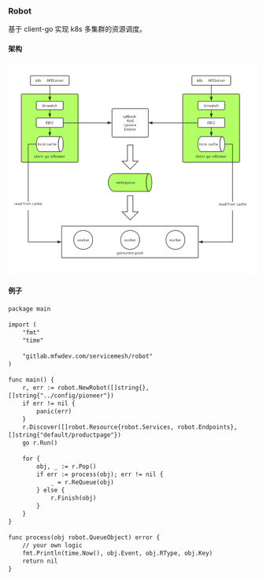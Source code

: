 ### Robot

基于 client-go 实现 k8s 多集群的资源调度。

#### 架构
![avatar](./images/robot.png)

#### 例子
```$xslt
package main

import (
	"fmt"
	"time"

	"gitlab.mfwdev.com/servicemesh/robot"
)

func main() {
	r, err := robot.NewRobot([]string{}, []string{"../config/pioneer"})
	if err != nil {
		panic(err)
	}
	r.Discover([]robot.Resource{robot.Services, robot.Endpoints}, []string{"default/productpage"})
	go r.Run()

	for {
		obj, _ := r.Pop()
		if err := process(obj); err != nil {
			_ = r.ReQueue(obj)
		} else {
			r.Finish(obj)
		}
	}
}

func process(obj robot.QueueObject) error {
	// your own logic
	fmt.Println(time.Now(), obj.Event, obj.RType, obj.Key)
	return nil
}
```
